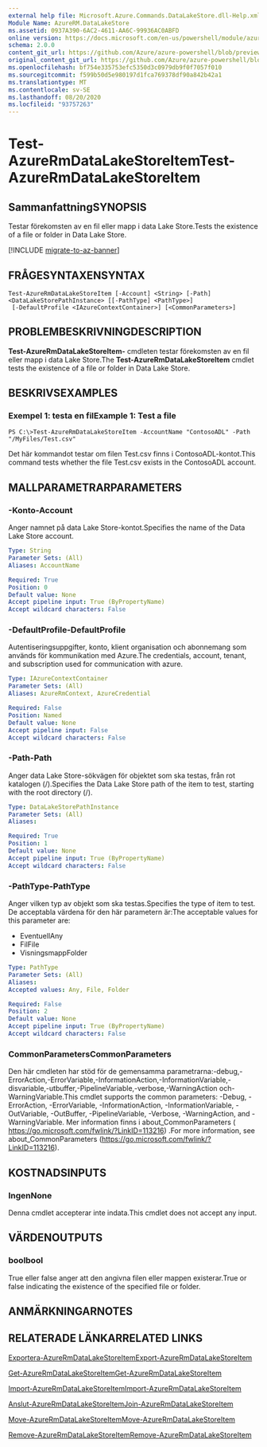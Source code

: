 ```yaml
---
external help file: Microsoft.Azure.Commands.DataLakeStore.dll-Help.xml
Module Name: AzureRM.DataLakeStore
ms.assetid: 0937A390-6AC2-4611-AA6C-99936AC0ABFD
online version: https://docs.microsoft.com/en-us/powershell/module/azurerm.datalakestore/test-azurermdatalakestoreitem
schema: 2.0.0
content_git_url: https://github.com/Azure/azure-powershell/blob/preview/src/ResourceManager/DataLakeStore/Commands.DataLakeStore/help/Test-AzureRmDataLakeStoreItem.md
original_content_git_url: https://github.com/Azure/azure-powershell/blob/preview/src/ResourceManager/DataLakeStore/Commands.DataLakeStore/help/Test-AzureRmDataLakeStoreItem.md
ms.openlocfilehash: bf754e335753efc5350d3c0979db9f0f7057f010
ms.sourcegitcommit: f599b50d5e980197d1fca769378df90a842b42a1
ms.translationtype: MT
ms.contentlocale: sv-SE
ms.lasthandoff: 08/20/2020
ms.locfileid: "93757263"
---
```

# <span data-ttu-id="3c5c4-101">Test-AzureRmDataLakeStoreItem</span><span class="sxs-lookup"><span data-stu-id="3c5c4-101">Test-AzureRmDataLakeStoreItem</span></span>

## <span data-ttu-id="3c5c4-102">Sammanfattning</span><span class="sxs-lookup"><span data-stu-id="3c5c4-102">SYNOPSIS</span></span>
<span data-ttu-id="3c5c4-103">Testar förekomsten av en fil eller mapp i data Lake Store.</span><span class="sxs-lookup"><span data-stu-id="3c5c4-103">Tests the existence of a file or folder in Data Lake Store.</span></span>

[!INCLUDE [migrate-to-az-banner](../../includes/migrate-to-az-banner.md)]

## <span data-ttu-id="3c5c4-104">FRÅGESYNTAXEN</span><span class="sxs-lookup"><span data-stu-id="3c5c4-104">SYNTAX</span></span>

```
Test-AzureRmDataLakeStoreItem [-Account] <String> [-Path] <DataLakeStorePathInstance> [[-PathType] <PathType>]
 [-DefaultProfile <IAzureContextContainer>] [<CommonParameters>]
```

## <span data-ttu-id="3c5c4-105">PROBLEMBESKRIVNING</span><span class="sxs-lookup"><span data-stu-id="3c5c4-105">DESCRIPTION</span></span>
<span data-ttu-id="3c5c4-106">**Test-AzureRmDataLakeStoreItem-** cmdleten testar förekomsten av en fil eller mapp i data Lake Store.</span><span class="sxs-lookup"><span data-stu-id="3c5c4-106">The **Test-AzureRmDataLakeStoreItem** cmdlet tests the existence of a file or folder in Data Lake Store.</span></span>

## <span data-ttu-id="3c5c4-107">BESKRIVS</span><span class="sxs-lookup"><span data-stu-id="3c5c4-107">EXAMPLES</span></span>

### <span data-ttu-id="3c5c4-108">Exempel 1: testa en fil</span><span class="sxs-lookup"><span data-stu-id="3c5c4-108">Example 1: Test a file</span></span>
```
PS C:\>Test-AzureRmDataLakeStoreItem -AccountName "ContosoADL" -Path "/MyFiles/Test.csv"
```

<span data-ttu-id="3c5c4-109">Det här kommandot testar om filen Test.csv finns i ContosoADL-kontot.</span><span class="sxs-lookup"><span data-stu-id="3c5c4-109">This command tests whether the file Test.csv exists in the ContosoADL account.</span></span>

## <span data-ttu-id="3c5c4-110">MALLPARAMETRAR</span><span class="sxs-lookup"><span data-stu-id="3c5c4-110">PARAMETERS</span></span>

### <span data-ttu-id="3c5c4-111">-Konto</span><span class="sxs-lookup"><span data-stu-id="3c5c4-111">-Account</span></span>
<span data-ttu-id="3c5c4-112">Anger namnet på data Lake Store-kontot.</span><span class="sxs-lookup"><span data-stu-id="3c5c4-112">Specifies the name of the Data Lake Store account.</span></span>

```yaml
Type: String
Parameter Sets: (All)
Aliases: AccountName

Required: True
Position: 0
Default value: None
Accept pipeline input: True (ByPropertyName)
Accept wildcard characters: False
```

### <span data-ttu-id="3c5c4-113">-DefaultProfile</span><span class="sxs-lookup"><span data-stu-id="3c5c4-113">-DefaultProfile</span></span>
<span data-ttu-id="3c5c4-114">Autentiseringsuppgifter, konto, klient organisation och abonnemang som används för kommunikation med Azure.</span><span class="sxs-lookup"><span data-stu-id="3c5c4-114">The credentials, account, tenant, and subscription used for communication with azure.</span></span>

```yaml
Type: IAzureContextContainer
Parameter Sets: (All)
Aliases: AzureRmContext, AzureCredential

Required: False
Position: Named
Default value: None
Accept pipeline input: False
Accept wildcard characters: False
```

### <span data-ttu-id="3c5c4-115">-Path</span><span class="sxs-lookup"><span data-stu-id="3c5c4-115">-Path</span></span>
<span data-ttu-id="3c5c4-116">Anger data Lake Store-sökvägen för objektet som ska testas, från rot katalogen (/).</span><span class="sxs-lookup"><span data-stu-id="3c5c4-116">Specifies the Data Lake Store path of the item to test, starting with the root directory (/).</span></span>

```yaml
Type: DataLakeStorePathInstance
Parameter Sets: (All)
Aliases: 

Required: True
Position: 1
Default value: None
Accept pipeline input: True (ByPropertyName)
Accept wildcard characters: False
```

### <span data-ttu-id="3c5c4-117">-PathType</span><span class="sxs-lookup"><span data-stu-id="3c5c4-117">-PathType</span></span>
<span data-ttu-id="3c5c4-118">Anger vilken typ av objekt som ska testas.</span><span class="sxs-lookup"><span data-stu-id="3c5c4-118">Specifies the type of item to test.</span></span>
<span data-ttu-id="3c5c4-119">De acceptabla värdena för den här parametern är:</span><span class="sxs-lookup"><span data-stu-id="3c5c4-119">The acceptable values for this parameter are:</span></span>

- <span data-ttu-id="3c5c4-120">Eventuell</span><span class="sxs-lookup"><span data-stu-id="3c5c4-120">Any</span></span> 
- <span data-ttu-id="3c5c4-121">Fil</span><span class="sxs-lookup"><span data-stu-id="3c5c4-121">File</span></span> 
- <span data-ttu-id="3c5c4-122">Visningsmapp</span><span class="sxs-lookup"><span data-stu-id="3c5c4-122">Folder</span></span>

```yaml
Type: PathType
Parameter Sets: (All)
Aliases: 
Accepted values: Any, File, Folder

Required: False
Position: 2
Default value: None
Accept pipeline input: True (ByPropertyName)
Accept wildcard characters: False
```

### <span data-ttu-id="3c5c4-123">CommonParameters</span><span class="sxs-lookup"><span data-stu-id="3c5c4-123">CommonParameters</span></span>
<span data-ttu-id="3c5c4-124">Den här cmdleten har stöd för de gemensamma parametrarna:-debug,-ErrorAction,-ErrorVariable,-InformationAction,-InformationVariable,-disvariable,-utbuffer,-PipelineVariable,-verbose,-WarningAction och-WarningVariable.</span><span class="sxs-lookup"><span data-stu-id="3c5c4-124">This cmdlet supports the common parameters: -Debug, -ErrorAction, -ErrorVariable, -InformationAction, -InformationVariable, -OutVariable, -OutBuffer, -PipelineVariable, -Verbose, -WarningAction, and -WarningVariable.</span></span> <span data-ttu-id="3c5c4-125">Mer information finns i about_CommonParameters ( https://go.microsoft.com/fwlink/?LinkID=113216) .</span><span class="sxs-lookup"><span data-stu-id="3c5c4-125">For more information, see about_CommonParameters (https://go.microsoft.com/fwlink/?LinkID=113216).</span></span>

## <span data-ttu-id="3c5c4-126">KOSTNADS</span><span class="sxs-lookup"><span data-stu-id="3c5c4-126">INPUTS</span></span>

### <span data-ttu-id="3c5c4-127">Ingen</span><span class="sxs-lookup"><span data-stu-id="3c5c4-127">None</span></span>
<span data-ttu-id="3c5c4-128">Denna cmdlet accepterar inte indata.</span><span class="sxs-lookup"><span data-stu-id="3c5c4-128">This cmdlet does not accept any input.</span></span>

## <span data-ttu-id="3c5c4-129">VÄRDEN</span><span class="sxs-lookup"><span data-stu-id="3c5c4-129">OUTPUTS</span></span>

### <span data-ttu-id="3c5c4-130">bool</span><span class="sxs-lookup"><span data-stu-id="3c5c4-130">bool</span></span>
<span data-ttu-id="3c5c4-131">True eller false anger att den angivna filen eller mappen existerar.</span><span class="sxs-lookup"><span data-stu-id="3c5c4-131">True or false indicating the existence of the specified file or folder.</span></span>

## <span data-ttu-id="3c5c4-132">ANMÄRKNINGAR</span><span class="sxs-lookup"><span data-stu-id="3c5c4-132">NOTES</span></span>

## <span data-ttu-id="3c5c4-133">RELATERADE LÄNKAR</span><span class="sxs-lookup"><span data-stu-id="3c5c4-133">RELATED LINKS</span></span>

[<span data-ttu-id="3c5c4-134">Exportera-AzureRmDataLakeStoreItem</span><span class="sxs-lookup"><span data-stu-id="3c5c4-134">Export-AzureRmDataLakeStoreItem</span></span>](./Export-AzureRmDataLakeStoreItem.md)

[<span data-ttu-id="3c5c4-135">Get-AzureRmDataLakeStoreItem</span><span class="sxs-lookup"><span data-stu-id="3c5c4-135">Get-AzureRmDataLakeStoreItem</span></span>](./Get-AzureRmDataLakeStoreItem.md)

[<span data-ttu-id="3c5c4-136">Import-AzureRmDataLakeStoreItem</span><span class="sxs-lookup"><span data-stu-id="3c5c4-136">Import-AzureRmDataLakeStoreItem</span></span>](./Import-AzureRmDataLakeStoreItem.md)

[<span data-ttu-id="3c5c4-137">Anslut-AzureRmDataLakeStoreItem</span><span class="sxs-lookup"><span data-stu-id="3c5c4-137">Join-AzureRmDataLakeStoreItem</span></span>](./Join-AzureRmDataLakeStoreItem.md)

[<span data-ttu-id="3c5c4-138">Move-AzureRmDataLakeStoreItem</span><span class="sxs-lookup"><span data-stu-id="3c5c4-138">Move-AzureRmDataLakeStoreItem</span></span>](./Move-AzureRmDataLakeStoreItem.md)

[<span data-ttu-id="3c5c4-139">Remove-AzureRmDataLakeStoreItem</span><span class="sxs-lookup"><span data-stu-id="3c5c4-139">Remove-AzureRmDataLakeStoreItem</span></span>](./Remove-AzureRmDataLakeStoreItem.md)



